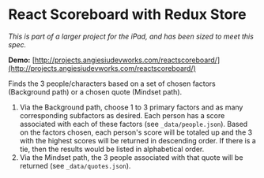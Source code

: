 # React Scoreboard with Redux Store 

*This is part of a larger project for the iPad, and has been sized to meet this spec.*

**Demo:** [http://projects.angiesiudevworks.com/reactscoreboard/](http://projects.angiesiudevworks.com/reactscoreboard/)

Finds the 3 people/characters based on a set of chosen factors (Background path) or a chosen quote (Mindset path). 
1. Via the Background path, choose 1 to 3 primary factors and as many corresponding subfactors as desired. Each person has a score associated with each of these factors (see `_data/people.json`). Based on the factors chosen, each person's score will be totaled up and the 3 with the highest scores will be returned in descending order. If there is a tie, then the results would be listed in alphabetical order.
2. Via the Mindset path, the 3 people associated with that quote will be returned (see `_data/quotes.json`).
